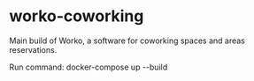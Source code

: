 # worko-coworking
Main build of Worko, a software for coworking spaces and areas reservations. 

Run command: docker-compose up --build